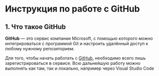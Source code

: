 # Инструкция по работе с GitHub

## 1. Что такое GitHub
**GitHub** — это сервис компании Microsoft, с помощью которого можно интегрироваться с
программой Git и настроить удалённый доступ к любому нужному репозиторием.

Для того, чтобы начать работать с [GitHub](https://github.com/), необходимо всего лишь зарегистрироваться в сервисе. Всю дальнейшую работу можно выполнять как там, так и локально, например через Visual Studio Code

